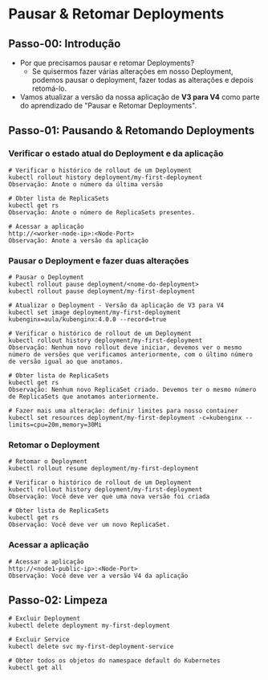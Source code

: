 
# Pausar & Retomar Deployments

## Passo-00: Introdução
- Por que precisamos pausar e retomar Deployments?
  - Se quisermos fazer várias alterações em nosso Deployment, podemos pausar o deployment, fazer todas as alterações e depois retomá-lo.
- Vamos atualizar a versão da nossa aplicação de **V3 para V4** como parte do aprendizado de "Pausar e Retomar Deployments".

## Passo-01: Pausando & Retomando Deployments
### Verificar o estado atual do Deployment e da aplicação
```
# Verificar o histórico de rollout de um Deployment
kubectl rollout history deployment/my-first-deployment  
Observação: Anote o número da última versão

# Obter lista de ReplicaSets
kubectl get rs
Observação: Anote o número de ReplicaSets presentes.

# Acessar a aplicação
http://<worker-node-ip>:<Node-Port>
Observação: Anote a versão da aplicação
```

### Pausar o Deployment e fazer duas alterações
```
# Pausar o Deployment
kubectl rollout pause deployment/<nome-do-deployment>
kubectl rollout pause deployment/my-first-deployment

# Atualizar o Deployment - Versão da aplicação de V3 para V4
kubectl set image deployment/my-first-deployment kubenginx=aula/kubenginx:4.0.0 --record=true

# Verificar o histórico de rollout de um Deployment
kubectl rollout history deployment/my-first-deployment  
Observação: Nenhum novo rollout deve iniciar, devemos ver o mesmo número de versões que verificamos anteriormente, com o último número de versão igual ao que anotamos.

# Obter lista de ReplicaSets
kubectl get rs
Observação: Nenhum novo ReplicaSet criado. Devemos ter o mesmo número de ReplicaSets que anotamos anteriormente.

# Fazer mais uma alteração: definir limites para nosso container
kubectl set resources deployment/my-first-deployment -c=kubenginx --limits=cpu=20m,memory=30Mi
```
### Retomar o Deployment
```
# Retomar o Deployment
kubectl rollout resume deployment/my-first-deployment

# Verificar o histórico de rollout de um Deployment
kubectl rollout history deployment/my-first-deployment  
Observação: Você deve ver que uma nova versão foi criada

# Obter lista de ReplicaSets
kubectl get rs
Observação: Você deve ver um novo ReplicaSet.
```
### Acessar a aplicação
```
# Acessar a aplicação
http://<node1-public-ip>:<Node-Port>
Observação: Você deve ver a versão V4 da aplicação
```

## Passo-02: Limpeza
```
# Excluir Deployment
kubectl delete deployment my-first-deployment

# Excluir Service
kubectl delete svc my-first-deployment-service

# Obter todos os objetos do namespace default do Kubernetes
kubectl get all
```